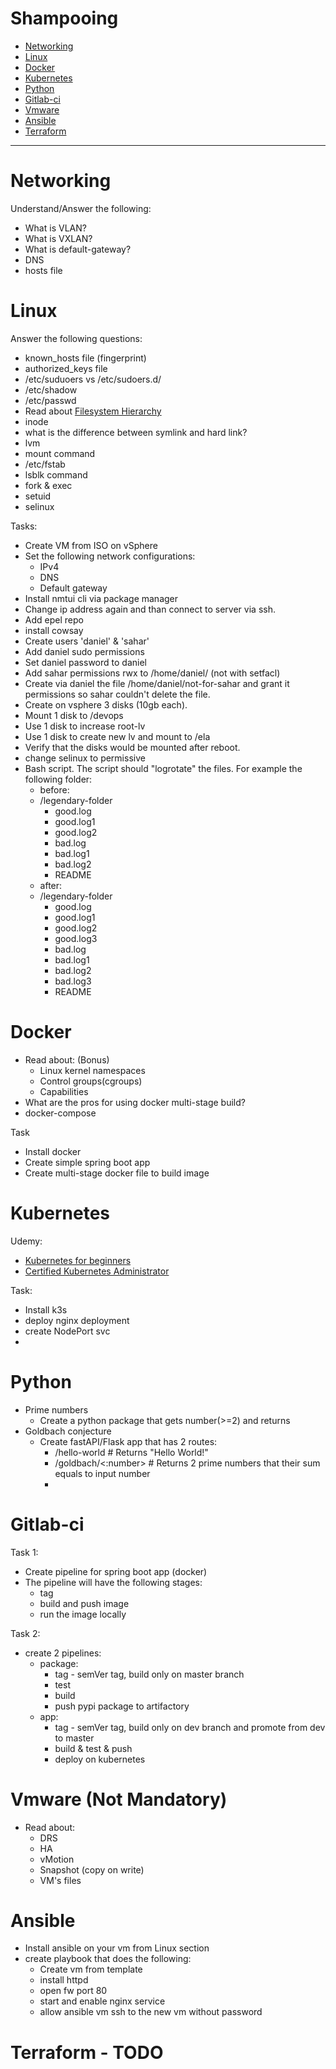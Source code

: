Shampooing
=============================


- [Networking](#networking)
- [Linux](#linux)
- [Docker](#docker)
- [Kubernetes](#kubernetes)
- [Python](#python)
- [Gitlab-ci](#gitlab-ci)
- [Vmware](#vmware)
- [Ansible](#ansible)
- [Terraform](#terraform)


----------------------------------

# Networking 
Understand/Answer the following:
* What is VLAN?
* What is VXLAN?
* What is default-gateway?
* DNS
* hosts file

# Linux 
Answer the following questions:
* known_hosts file  (fingerprint)
* authorized_keys file
* /etc/suduoers vs /etc/sudoers.d/
* /etc/shadow
* /etc/passwd
* Read about [Filesystem Hierarchy](https://linuxjourney.com/lesson/filesystem-hierarchy)
* inode
* what is the difference between symlink and hard link? 
* lvm
* mount command
* /etc/fstab
* lsblk command
* fork & exec
* setuid
* selinux

Tasks:
* Create VM from ISO on vSphere
* Set the following network configurations:
  * IPv4
  * DNS
  * Default gateway
* Install nmtui cli via package manager
* Change ip address again and than connect to server via ssh.
* Add epel repo
* install cowsay
* Create users 'daniel' & 'sahar'
* Add daniel sudo permissions
* Set daniel password to daniel
* Add sahar permissions rwx to /home/daniel/ (not with setfacl)
* Create via daniel the file /home/daniel/not-for-sahar and grant it permissions so sahar couldn't delete the file.
* Create on vsphere 3 disks (10gb each). 
* Mount 1 disk to /devops
* Use 1 disk to increase root-lv
* Use 1 disk to create new lv and mount to /ela
* Verify that the disks would be mounted after reboot.
* change selinux to permissive
* Bash script. The script should "logrotate" the files. For example the following folder:
  * before: 
  * /legendary-folder
    * good.log
    * good.log1
    * good.log2
    * bad.log
    * bad.log1
    * bad.log2
    * README
  * after:
  * /legendary-folder
    * good.log
    * good.log1
    * good.log2
    * good.log3
    * bad.log
    * bad.log1
    * bad.log2
    * bad.log3
    * README


# Docker 
* Read about: (Bonus)
  * Linux kernel namespaces
  * Control groups(cgroups)
  * Capabilities
* What are the pros for using docker multi-stage build?
* docker-compose

Task
* Install docker
* Create simple spring boot app
* Create multi-stage docker file to build image





# Kubernetes 
Udemy:
* [Kubernetes for beginners](https://www.udemy.com/course/learn-kubernetes/)
* [Certified Kubernetes Administrator](https://www.udemy.com/course/certified-kubernetes-administrator-with-practice-tests/)

Task:
* Install k3s
* deploy nginx deployment
* create NodePort svc
* 

# Python 
* Prime numbers
  * Create a python package that gets number(>=2) and returns 
* Goldbach conjecture
  * Create fastAPI/Flask app that has 2 routes:
    * /hello-world            # Returns "Hello World!"
    * /goldbach/<:number>     # Returns 2 prime numbers that their sum equals to input number
    * 

# Gitlab-ci 
Task 1:
* Create pipeline for spring boot app (docker)
* The pipeline will have the following stages:
  * tag
  * build and push image
  * run the image locally

Task 2:
* create 2 pipelines:
  * package:
    * tag - semVer tag, build only on master branch
    * test
    * build
    * push pypi package to artifactory
  * app:
    * tag - semVer tag, build only on dev branch and promote from dev to master
    * build & test & push
    * deploy on kubernetes 

# Vmware (Not Mandatory)
* Read about:
  * DRS
  * HA
  * vMotion
  * Snapshot (copy on write)
  * VM's files

# Ansible 
* Install ansible on your vm from Linux section
* create playbook that does the following:
  * Create vm from template
  * install httpd
  * open fw port 80
  * start and enable nginx service
  * allow ansible vm ssh to the new vm without password

# Terraform - TODO
 
